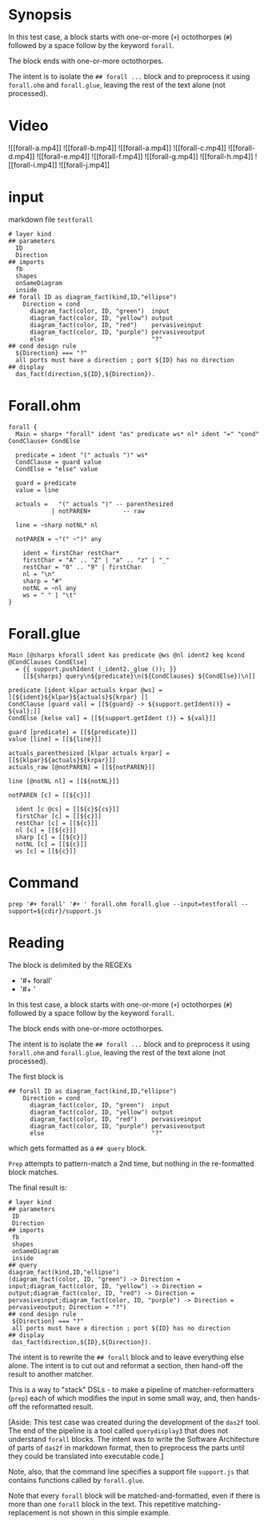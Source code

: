 # Synopsis
In this test case, a block starts with one-or-more (`+`) octothorpes (`#`) followed by a space follow by the keyword `forall`.

The block ends with one-or-more octothorpes.

The intent is to isolate the `## forall ...` block and to preprocess it using `forall.ohm` and `forall.glue`, leaving the rest of the text alone (not processed).
# Video
![[forall-a.mp4]]
![[forall-b.mp4]]
![[forall-a.mp4]]
![[forall-c.mp4]]
![[forall-d.mp4]]
![[forall-e.mp4]]
![[forall-f.mp4]]
![[forall-g.mp4]]
![[forall-h.mp4]]
![[forall-i.mp4]]
![[forall-j.mp4]]

# input
markdown file `testforall`
```
# layer kind
## parameters
  ID
  Direction
## imports
  fb
  shapes
  onSameDiagram
  inside
## forall ID as diagram_fact(kind,ID,"ellipse")
    Direction = cond
      diagram_fact(color, ID, "green")  input
      diagram_fact(color, ID, "yellow") output
      diagram_fact(color, ID, "red")    pervasiveinput
      diagram_fact(color, ID, "purple") pervasiveoutput
      else                              "?"
## cond design rule
  ${Direction} === "?"
  all ports must have a direction ; port ${ID} has no direction
## display
  das_fact(direction,${ID},${Direction}).

```
# Forall.ohm
```
forall {
  Main = sharp+ "forall" ident "as" predicate ws* nl* ident "=" "cond" CondClause+ CondElse

  predicate = ident "(" actuals ")" ws*
  CondClause = guard value
  CondElse = "else" value

  guard = predicate
  value = line

  actuals =   "(" actuals ")" -- parenthesized
            | notPAREN+         -- raw

  line = ~sharp notNL* nl

  notPAREN = ~"(" ~")" any

    ident = firstChar restChar*
    firstChar = "A" .. "Z" | "a" .. "z" | "_"
    restChar = "0" .. "9" | firstChar
    nl = "\n"
    sharp = "#"
    notNL = ~nl any
    ws = " " | "\t"
}
```

# Forall.glue
```
Main [@sharps kforall ident kas predicate @ws @nl ident2 keq kcond @CondClauses CondElse]
  = {{ support.pushIdent (_ident2._glue ()); }}
    [[${sharps} query\n${predicate}\n(${CondClauses} ${CondElse})\n]]

predicate [ident klpar actuals krpar @ws] = [[${ident}${klpar}${actuals}${krpar} ]]
CondClause [guard val] = [[${guard} -> ${support.getIdent()} = ${val};]]
CondElse [kelse val] = [[${support.getIdent ()} = ${val}]]

guard [predicate] = [[${predicate}]]
value [line] = [[${line}]]

actuals_parenthesized [klpar actuals krpar] = [[${klpar}${actuals}${krpar}]]
actuals_raw [@notPAREN] = [[${notPAREN}]]

line [@notNL nl] = [[${notNL}]]

notPAREN [c] = [[${c}]]

  ident [c @cs] = [[${c}${cs}]]
  firstChar [c] = [[${c}]]
  restChar [c] = [[${c}]]
  nl [c] = [[${c}]]
  sharp [c] = [[${c}]]
  notNL [c] = [[${c}]]
  ws [c] = [[${c}]]
```

# Command
```
prep '#+ forall' '#+ ' forall.ohm forall.glue --input=testforall --support=${cdir}/support.js
```
# Reading
The block is delimited by the REGEXs
- '#+ forall'
- '#+ '

In this test case, a block starts with one-or-more (`+`) octothorpes (`#`) followed by a space follow by the keyword `forall`.

The block ends with one-or-more octothorpes.

The intent is to isolate the `## forall ...` block and to preprocess it using `forall.ohm` and `forall.glue`, leaving the rest of the text alone (not processed).

The first block is
```
## forall ID as diagram_fact(kind,ID,"ellipse")
    Direction = cond
      diagram_fact(color, ID, "green")  input
      diagram_fact(color, ID, "yellow") output
      diagram_fact(color, ID, "red")    pervasiveinput
      diagram_fact(color, ID, "purple") pervasiveoutput
      else                              "?"
```
which gets formatted as a `## query` block.

`Prep` attempts to pattern-match a 2nd time, but nothing in the re-formatted block matches.

The final result is:

```
# layer kind
## parameters
 ID
 Direction
## imports
 fb
 shapes
 onSameDiagram
 inside
## query
diagram_fact(kind,ID,"ellipse") 
(diagram_fact(color, ID, "green") -> Direction = input;diagram_fact(color, ID, "yellow") -> Direction = output;diagram_fact(color, ID, "red") -> Direction = pervasiveinput;diagram_fact(color, ID, "purple") -> Direction = pervasiveoutput; Direction = "?")
## cond design rule
 ${Direction} === "?"
 all ports must have a direction ; port ${ID} has no direction
## display
 das_fact(direction,${ID},${Direction}).
 ```

 The intent is to rewrite the `## forall` block and to leave everything else alone.  The intent is to cut out and reformat a section, then hand-off the result to another matcher.

 This is a way to "stack" DSLs - to make a pipeline of matcher-reformatters (`prep`) each of which modifies the input in some small way, and, then hands-off the reformatted result.

 [Aside: This test case was created during the development of the `das2f` tool.  The end of the pipeline is a tool called `querydisplay3` that does not understand `forall` blocks.  The intent was to write the Software Architecture of parts of `das2f` in markdown format, then to preprocess the parts until they could be translated into executable code.]

 Note, also, that the command line specifies a support file `support.js` that contains functions called by `forall.glue`.

 Note that every `forall` block will be matched-and-formatted, even if there is more than one `forall` block in the text.  This repetitive matching-replacement is not shown in this simple example.